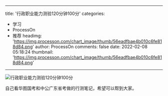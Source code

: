 
---
title: '行政职业能力测验120分钟100分'
categories: 
 - 学习
 - ProcessOn
 - 推荐
headimg: 'https://img.processon.com/chart_image/thumb/56eadfbae4b010c6fe818d84.png'
author: ProcessOn
comments: false
date: 2022-02-08 05:18:24
thumbnail: 'https://img.processon.com/chart_image/thumb/56eadfbae4b010c6fe818d84.png'
---

<div>   
<img class="thumb" alt="行政职业能力测验120分钟100分" src="https://img.processon.com/chart_image/thumb/56eadfbae4b010c6fe818d84.png" referrerpolicy="no-referrer">
<p>自己看华图国考和中公广东省考做的行测笔记，希望可以帮到大家。</p>  
</div>
            
